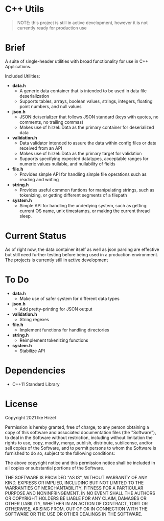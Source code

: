 # C++ Utils

> NOTE: this project is still in active development, however it is not currently
ready for production use

# Brief

A suite of single-header utilities with broad functionality for use in C++ Applications. 

Included Utilities:

- **data.h**
	- A generic data container that is intended to be used in data file deserialization
	- Supports tables, arrays, boolean values, strings, integers, floating point numbers, and null values
- **json.h**
	- JSON de/serializer that follows JSON standard (keys with quotes, no comments, no trailing commas)
	- Makes use of hirzel::Data as the primary container for deserialized data
- **validation.h**
	- Data validator intended to assure the data within config files or data received from an API
	- Makes use of hirzel::Data as the primary target for validation
	- Supports specifying expected datatypes, acceptable ranges for numeric values nullable, and nullability of fields
- **file.h**
	- Provides simple API for handling simple file operations such as reading and writing
- **string.h**
	- Provides useful common funtions for manipulating strings, such as tokenizing, or getting different segments of a filepath
- **system.h**
	- Simple API for handling the underlying system, such as getting current OS name, unix timestamps, or making the current thread sleep.

# Current Status

As of right now, the data container itself as well as json parsing are effective
but still need further testing before being used in a production environment.
The projects is currently still in active development

# To Do

- **data.h**
	- Make use of safer system for different data types
- **json.h**
	- Add pretty-printing for JSON output
- **validation.h**
	- String regexes
- **file.h**
	- Implement functions for handling directories
- **string.h**
	- Reimplement tokenizing functions
- **system.h**
	- Stabilize API

# Dependencies

* C++11 Standard Library

# License

Copyright 2021 Ike Hirzel

Permission is hereby granted, free of charge, to any person obtaining a copy of
this software and associated documentation files (the "Software"), to deal in
the Software without restriction, including without limitation the rights to
use, copy, modify, merge, publish, distribute, sublicense, and/or sell copies of
the Software, and to permit persons to whom the Software is furnished to do so,
subject to the following conditions:

The above copyright notice and this permission notice shall be included in all
copies or substantial portions of the Software.

THE SOFTWARE IS PROVIDED "AS IS", WITHOUT WARRANTY OF ANY KIND, EXPRESS OR
IMPLIED, INCLUDING BUT NOT LIMITED TO THE WARRANTIES OF MERCHANTABILITY, FITNESS
FOR A PARTICULAR PURPOSE AND NONINFRINGEMENT. IN NO EVENT SHALL THE AUTHORS OR
COPYRIGHT HOLDERS BE LIABLE FOR ANY CLAIM, DAMAGES OR OTHER LIABILITY, WHETHER
IN AN ACTION OF CONTRACT, TORT OR OTHERWISE, ARISING FROM, OUT OF OR IN
CONNECTION WITH THE SOFTWARE OR THE USE OR OTHER DEALINGS IN THE SOFTWARE.
